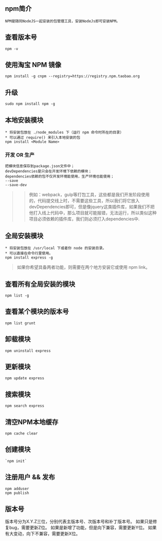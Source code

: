 ## npm简介
    NPM是随同NodeJS一起安装的包管理工具，安装NodeJs即可安装NPM。
## 查看版本号
    npm -v
## 使用淘宝 NPM 镜像
    npm install -g cnpm --registry=https://registry.npm.taobao.org
## 升级
    sudo npm install npm -g
## 本地安装模块
    * 将安装包放在 ./node_modules 下（运行 npm 命令时所在的目录）
    * 可以通过 require() 来引入本地安装的包
    npm install <Module Name>
### 开发 OR 生产
    把模块信息保存到package.json文件中；
    devDependencies是只会在开发环境下依赖的模块；
    dependencies依赖的包不仅开发环境能使用，生产环境也能使用；
    --save
    --save-dev
>> 例如：webpack，gulp等打包工具，这些都是我们开发阶段使用的，代码提交线上时，不需要这些工具，所以我们将它放入devDependencies即可，但是像jquery这类插件库，如果我们不把他打入线上代码中，那么项目就可能报错，无法运行，所以类似这种项目必须依赖的插件库，我们则必须打入dependencies中.
## 全局安装模块
    * 将安装包放在 /usr/local 下或者你 node 的安装目录。
    * 可以直接在命令行里使用。
    npm install express -g

> 如果你希望具备两者功能，则需要在两个地方安装它或使用 npm link。

## 查看所有全局安装的模块
    npm list -g
## 查看某个模块的版本号
    npm list grunt
## 卸载模块
    npm uninstall express
## 更新模块
    npm update express
## 搜索模块
    npm search express
## 清空NPM本地缓存
    npm cache clear
## **创建模块**
    `npm init`

## 注册用户 && 发布
    npm adduser
    npm publish
## 版本号
版本号分为X.Y.Z三位，分别代表主版本号、次版本号和补丁版本号。
    如果只是修复bug，需要更新Z位。
    如果是新增了功能，但是向下兼容，需要更新Y位。
    如果有大变动，向下不兼容，需要更新X位。